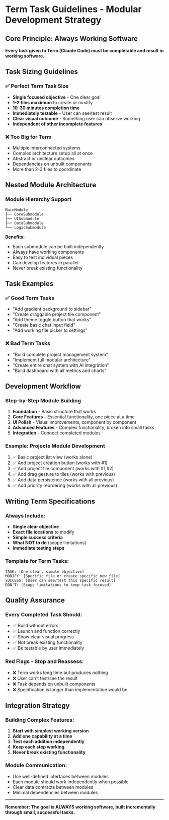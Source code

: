 # Term Task Guidelines - Modular Development Strategy

## Core Principle: Always Working Software

**Every task given to Term (Claude Code) must be completable and result in working software.**

## Task Sizing Guidelines

### ✅ Perfect Term Task Size
- **Single focused objective** - One clear goal
- **1-2 files maximum** to create or modify
- **10-30 minutes completion time**
- **Immediately testable** - User can see/test result
- **Clear visual outcome** - Something user can observe working
- **Independent of other incomplete features**

### ❌ Too Big for Term
- Multiple interconnected systems
- Complex architecture setup all at once
- Abstract or unclear outcomes
- Dependencies on unbuilt components
- More than 2-3 files to coordinate

## Nested Module Architecture

### Module Hierarchy Support
```
MainModule
├── CoreSubmodule
├── UISubmodule  
├── DataSubmodule
└── LogicSubmodule
```

**Benefits:**
- Each submodule can be built independently
- Always have working components
- Easy to test individual pieces
- Can develop features in parallel
- Never break existing functionality

## Task Examples

### ✅ Good Term Tasks
- "Add gradient background to sidebar"
- "Create draggable project tile component" 
- "Add theme toggle button that works"
- "Create basic chat input field"
- "Add working file picker to settings"

### ❌ Bad Term Tasks  
- "Build complete project management system"
- "Implement full modular architecture"
- "Create entire chat system with AI integration"
- "Build dashboard with all metrics and charts"

## Development Workflow

### Step-by-Step Module Building
1. **Foundation** - Basic structure that works
2. **Core Features** - Essential functionality, one piece at a time
3. **UI Polish** - Visual improvements, component by component  
4. **Advanced Features** - Complex functionality, broken into small tasks
5. **Integration** - Connect completed modules

### Example: Projects Module Development
1. ✅ Basic project list view (works alone)
2. ✅ Add project creation button (works with #1)
3. ✅ Add project tile component (works with #1,#2)
4. ✅ Add drag gesture to tiles (works with previous)
5. ✅ Add data persistence (works with all previous)
6. ✅ Add priority reordering (works with all previous)

## Writing Term Specifications

### Always Include:
- **Single clear objective**
- **Exact file locations** to modify
- **Simple success criteria**
- **What NOT to do** (scope limitations)
- **Immediate testing steps**

### Template for Term Tasks:
```
TASK: [One clear, simple objective]
MODIFY: [Specific file or create specific new file]
SUCCESS: [User can see/test this specific result]
DON'T: [Scope limitations to keep task focused]
```

## Quality Assurance

### Every Completed Task Should:
- ✅ Build without errors
- ✅ Launch and function correctly
- ✅ Show clear visual progress
- ✅ Not break existing functionality
- ✅ Be testable by user immediately

### Red Flags - Stop and Reassess:
- ❌ Term works long time but produces nothing
- ❌ User can't test/see the result
- ❌ Task depends on unbuilt components
- ❌ Specification is longer than implementation would be

## Integration Strategy

### Building Complex Features:
1. **Start with simplest working version**
2. **Add one capability at a time**
3. **Test each addition independently**
4. **Keep each step working**
5. **Never break existing functionality**

### Module Communication:
- Use well-defined interfaces between modules
- Each module should work independently when possible
- Clear data contracts between modules
- Minimal dependencies between modules

---

**Remember: The goal is ALWAYS working software, built incrementally through small, successful tasks.**